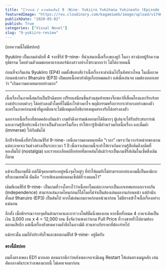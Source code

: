 ```yaml
---
title: "[วิจารณ์ / ความคิดเห็น] 9 -Nine- Yukiiro Yukihana Yukinoato (Episode 4)"
featuredImage: "https://res.cloudinary.com/kagamiweb/image/upload/v1746804800/blog.coregamehd.com/9-yukiiro-review.jpg"
publishDate: "2020-05-02"
publish: True
categories: ["Visual Novel"]
slug: "9-yukiiro-review"
---
```



(บทความนี้ไม่มีสปอย)

9yukiiro เป็นเกมลำดับที่ 4 จากซีรีส์ 9-nine- ที่นำเสนอเนื้อเรื่องของยูกิ โนอา สาวน้อยผู้รักความยุติธรรม โดยส่วนตัวผมชอบคาแรกเตอร์น้องสาวอย่างโซระมากกว่า ไม่ได้อวยคนนี้

ก่อนที่จะเริ่มเล่น 9yukiiro (EP4) ผมตั้งข้อสงสัยว่าเนื้อเรื่องจะดำเนินไปในทิศทางไหน ในเมื่อภาคก่อนหน้าอย่าง 9haruiro (EP3) เปิดเผยเนื้อหาสำคัญเกือบหมดแล้ว แต่เมื่อเล่นจบ ผมต้องบอกเลยว่า "เกินความคาดหมายอย่างมาก"

---

เนื้อเรื่องในภาคนี้สมกับเป็นปัจฉิมบท เปรียบเสมือนชิ้นส่วนสุดท้ายของจิ๊กซอว์ที่เชื่อมโยงและเรียงร้อยองค์ประกอบต่างๆ ได้อย่างลงตัวโดยที่ไม่มีอะไรค้างคาใจ พฤติกรรมหรือการกระทำบางอย่างของตัวละครในภาคก่อนหน้าที่ดูเหมือนจะไม่มีเหตุผลก็อธิบายเหตุผลรองรับได้อย่างลงตัว

นอกจากเนื้อเรื่องที่สอดคล้องกันแล้ว เกมยังดึงอารมณ์ออกมาได้ดีมากๆ ผู้เล่นจะได้รับประสบการณ์และความรู้สึกประหนึ่งว่าเราเป็นตัวละครในเรื่อง ทำให้เรารู้สึกมีส่วนร่วมกับเนื้อเรื่อง และดื่มด่ำ (immerse) ไปกับมันได้

อีกปัจจัยหนึ่งที่ทำให้เกมซีรีส์ 9-nine- เหนือความคาดหมายคือ "เวลา" เพราะวันวางจำหน่ายของเกมแต่ละภาคจะเว้นช่วงห่างเป็นระยะเวลา 1 ปี เมื่อเราเล่นเกมนี้จะทำให้เราเกิดความรู้สึกคิดถึงอดีตที่หลงลืมไป (nostalgia) และรายละเอียดปลีกย่อยที่ตกหล่นไปแม้ว่าจะเป็นเกมซีรีส์เดิมในเซ็ตติ้งเดิมก็ตาม

---


แม้จะเป็นเกมที่ดี แต่ก็มีจุดบกพร่องอยู่หนึ่งจุดใหญ่ๆ ที่ทำให้ผมยังไม่สามารถยกย่องเกมนี้เป็นคามิเกะหรือเกมเทพได้ นั่นคือ "การเพิกเฉยต่อคอนเซ็ปต์ที่วางแผนไว้"

เดิมทีเกมซีรีส์ 9-nine- เป็นเกมที่วางโครงไว้ว่าเนื้อหาในแต่ละภาคจะเป็นเอกเทศแยกออกจากกัน (independence) สามารถเล่นภาคไหนก่อนก็ได้โดยไม่จำเป็นต้องเล่นผลงานก่อนหน้า แต่ถ้านับตั้งแต่ 9haruiro (EP3) เป็นต้นไป หากไม่เล่นเกมภาคก่อนหน้ามาก่อน ไม่มีทางเข้าใจเนื้อเรื่องอย่างแน่นอน

อีกทั้ง เมื่อพิจารณาจากจุดยืนด้านราคาและการวางโพสิชั่นนิ่งของเกม หากซื้อทั้งหมด 4 ภาคจะคิดเป็นเงิน 3,000 เยน x 4 = 12,000 เยน ซึ่งจัดว่าแพงกว่าเกม Full Price ที่วางขายทั่วไปตามท้องตลาดเสียอีก แต่เนื้อเรื่องยังขาดความล้ำลึกในบางมิติ สวนทางกับราคาที่ต้องจ่ายไป

แม้กระนั้น ผมก็ยังประทับใจและชอบเกมซีรีส์ 9-nine- อยู่ดีครับ

#### ตรงนี้มีสปอย

ผมอึ้งตรงเพลง ED1 มากเลย ตอนแรกนึกว่าหลังเพลงจบจะมีเมนู Restart ให้เล่นตรงเมนูหลัก เล่นตัดกลางคันระหว่างเพลงแบบนี้ ไม่เคยเจอมาก่อน
